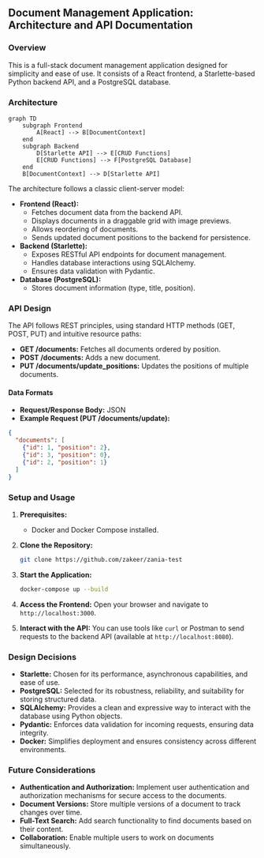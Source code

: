 ## Document Management Application: Architecture and API Documentation

### Overview

This is a full-stack document management application designed for simplicity and ease of use. It consists of a React frontend, a Starlette-based Python backend API, and a PostgreSQL database.

### Architecture

```mermaid
graph TD
    subgraph Frontend
        A[React] --> B[DocumentContext]
    end
    subgraph Backend
        D[Starlette API] --> E[CRUD Functions]
        E[CRUD Functions] --> F[PostgreSQL Database]
    end
    B[DocumentContext] --> D[Starlette API]
```

The architecture follows a classic client-server model:

- **Frontend (React):**
    - Fetches document data from the backend API.
    - Displays documents in a draggable grid with image previews.
    - Allows reordering of documents.
    - Sends updated document positions to the backend for persistence.
- **Backend (Starlette):**
    - Exposes RESTful API endpoints for document management.
    - Handles database interactions using SQLAlchemy.
    - Ensures data validation with Pydantic.
- **Database (PostgreSQL):**
    - Stores document information (type, title, position).

### API Design

The API follows REST principles, using standard HTTP methods (GET, POST, PUT) and intuitive resource paths:

- **GET /documents:** Fetches all documents ordered by position.
- **POST /documents:** Adds a new document.
- **PUT /documents/update_positions:** Updates the positions of multiple documents.

#### Data Formats

- **Request/Response Body:** JSON
- **Example Request (PUT /documents/update):**

```json
{
  "documents": [
    {"id": 1, "position": 2},
    {"id": 3, "position": 0},
    {"id": 2, "position": 1}
  ]
}
```

### Setup and Usage

1. **Prerequisites:**
   - Docker and Docker Compose installed.

2. **Clone the Repository:**
   ```bash
   git clone https://github.com/zakeer/zania-test
   ```

3. **Start the Application:**
   ```bash
   docker-compose up --build 
   ```

4. **Access the Frontend:** Open your browser and navigate to `http://localhost:3000`.

5. **Interact with the API:** You can use tools like `curl` or Postman to send requests to the backend API (available at `http://localhost:8080`).

### Design Decisions

- **Starlette:** Chosen for its performance, asynchronous capabilities, and ease of use.
- **PostgreSQL:**  Selected for its robustness, reliability, and suitability for storing structured data.
- **SQLAlchemy:** Provides a clean and expressive way to interact with the database using Python objects.
- **Pydantic:** Enforces data validation for incoming requests, ensuring data integrity.
- **Docker:** Simplifies deployment and ensures consistency across different environments.

### Future Considerations

- **Authentication and Authorization:** Implement user authentication and authorization mechanisms for secure access to the documents.
- **Document Versions:** Store multiple versions of a document to track changes over time.
- **Full-Text Search:** Add search functionality to find documents based on their content.
- **Collaboration:** Enable multiple users to work on documents simultaneously.

